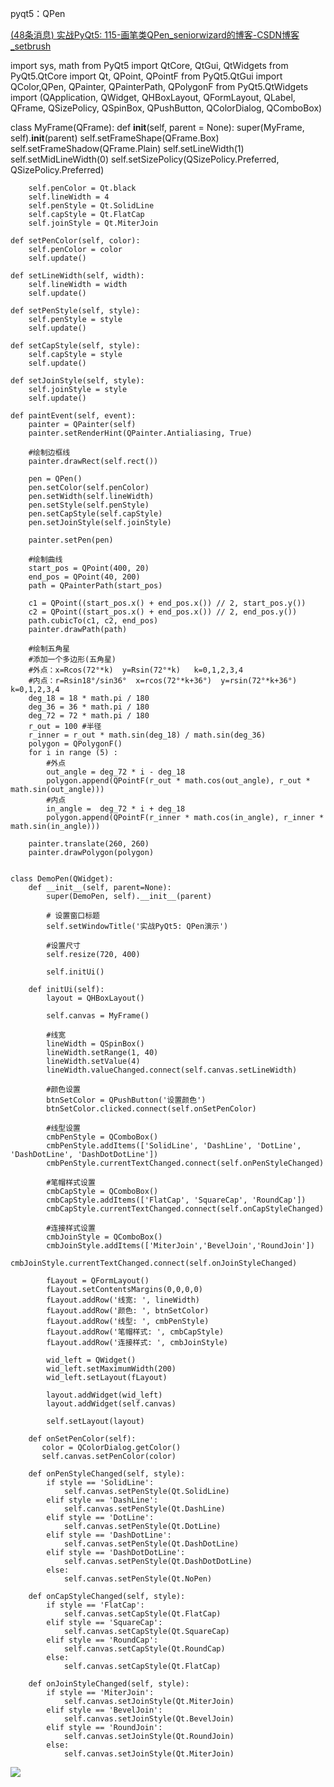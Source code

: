 pyqt5：QPen

[(48条消息) 实战PyQt5: 115-画笔类QPen_seniorwizard的博客-CSDN博客_setbrush](https://blog.csdn.net/seniorwizard/article/details/111199575)

import sys, math
from PyQt5 import QtCore, QtGui, QtWidgets
from PyQt5.QtCore import Qt, QPoint, QPointF
from PyQt5.QtGui import QColor,QPen, QPainter, QPainterPath, QPolygonF
from PyQt5.QtWidgets import (QApplication, QWidget, QHBoxLayout, QFormLayout, 
                             QLabel, QFrame, QSizePolicy, QSpinBox, QPushButton,
                             QColorDialog, QComboBox)

class MyFrame(QFrame):
    def __init__(self, parent = None):
        super(MyFrame, self).__init__(parent)
        self.setFrameShape(QFrame.Box)
        self.setFrameShadow(QFrame.Plain)
        self.setLineWidth(1)
        self.setMidLineWidth(0)
        self.setSizePolicy(QSizePolicy.Preferred, QSizePolicy.Preferred)
        
        self.penColor = Qt.black
        self.lineWidth = 4
        self.penStyle = Qt.SolidLine
        self.capStyle = Qt.FlatCap
        self.joinStyle = Qt.MiterJoin
        
    def setPenColor(self, color):
        self.penColor = color
        self.update()
        
    def setLineWidth(self, width):
        self.lineWidth = width
        self.update()
        
    def setPenStyle(self, style):
        self.penStyle = style
        self.update()
        
    def setCapStyle(self, style):
        self.capStyle = style
        self.update()
        
    def setJoinStyle(self, style):
        self.joinStyle = style
        self.update()
        
    def paintEvent(self, event):
        painter = QPainter(self)
        painter.setRenderHint(QPainter.Antialiasing, True)
        
        #绘制边框线
        painter.drawRect(self.rect())
        
        pen = QPen()
        pen.setColor(self.penColor)
        pen.setWidth(self.lineWidth)
        pen.setStyle(self.penStyle)
        pen.setCapStyle(self.capStyle)
        pen.setJoinStyle(self.joinStyle)
        
        painter.setPen(pen)
        
        #绘制曲线
        start_pos = QPoint(400, 20)
        end_pos = QPoint(40, 200)   
        path = QPainterPath(start_pos)
        
        c1 = QPoint((start_pos.x() + end_pos.x()) // 2, start_pos.y())
        c2 = QPoint((start_pos.x() + end_pos.x()) // 2, end_pos.y())
        path.cubicTo(c1, c2, end_pos)
        painter.drawPath(path)
        
        #绘制五角星
        #添加一个多边形(五角星)
        #外点：x=Rcos(72°*k)  y=Rsin(72°*k)   k=0,1,2,3,4
        #内点：r=Rsin18°/sin36°  x=rcos(72°*k+36°)  y=rsin(72°*k+36°)   k=0,1,2,3,4
        deg_18 = 18 * math.pi / 180
        deg_36 = 36 * math.pi / 180
        deg_72 = 72 * math.pi / 180
        r_out = 100 #半径
        r_inner = r_out * math.sin(deg_18) / math.sin(deg_36)
        polygon = QPolygonF()
        for i in range (5) :   
            #外点
            out_angle = deg_72 * i - deg_18   
            polygon.append(QPointF(r_out * math.cos(out_angle), r_out * math.sin(out_angle))) 
            #内点
            in_angle =  deg_72 * i + deg_18
            polygon.append(QPointF(r_inner * math.cos(in_angle), r_inner * math.sin(in_angle)))
        
        painter.translate(260, 260)
        painter.drawPolygon(polygon)        

    
    class DemoPen(QWidget):
        def __init__(self, parent=None):
            super(DemoPen, self).__init__(parent)   
            
            # 设置窗口标题
            self.setWindowTitle('实战PyQt5: QPen演示') 
            
            #设置尺寸
            self.resize(720, 400)    
                  
            self.initUi()
            
        def initUi(self):
            layout = QHBoxLayout()
            
            self.canvas = MyFrame()
            
            #线宽
            lineWidth = QSpinBox()
            lineWidth.setRange(1, 40)
            lineWidth.setValue(4)
            lineWidth.valueChanged.connect(self.canvas.setLineWidth)
            
            #颜色设置
            btnSetColor = QPushButton('设置颜色')
            btnSetColor.clicked.connect(self.onSetPenColor)
            
            #线型设置
            cmbPenStyle = QComboBox()
            cmbPenStyle.addItems(['SolidLine', 'DashLine', 'DotLine', 'DashDotLine', 'DashDotDotLine'])
            cmbPenStyle.currentTextChanged.connect(self.onPenStyleChanged)
            
            #笔帽样式设置
            cmbCapStyle = QComboBox()
            cmbCapStyle.addItems(['FlatCap', 'SquareCap', 'RoundCap'])
            cmbCapStyle.currentTextChanged.connect(self.onCapStyleChanged)
            
            #连接样式设置
            cmbJoinStyle = QComboBox()
            cmbJoinStyle.addItems(['MiterJoin','BevelJoin','RoundJoin'])
            cmbJoinStyle.currentTextChanged.connect(self.onJoinStyleChanged)
            
            fLayout = QFormLayout()
            fLayout.setContentsMargins(0,0,0,0)
            fLayout.addRow('线宽: ', lineWidth)
            fLayout.addRow('颜色: ', btnSetColor)
            fLayout.addRow('线型: ', cmbPenStyle)
            fLayout.addRow('笔帽样式: ', cmbCapStyle)
            fLayout.addRow('连接样式: ', cmbJoinStyle)
            
            wid_left = QWidget()
            wid_left.setMaximumWidth(200)
            wid_left.setLayout(fLayout)
                      
            layout.addWidget(wid_left)
            layout.addWidget(self.canvas)
            
            self.setLayout(layout)
            
        def onSetPenColor(self):
           color = QColorDialog.getColor()
           self.canvas.setPenColor(color)
           
        def onPenStyleChanged(self, style):
            if style == 'SolidLine':
                self.canvas.setPenStyle(Qt.SolidLine)
            elif style == 'DashLine':
                self.canvas.setPenStyle(Qt.DashLine)
            elif style == 'DotLine':
                self.canvas.setPenStyle(Qt.DotLine)
            elif style == 'DashDotLine':
                self.canvas.setPenStyle(Qt.DashDotLine)
            elif style == 'DashDotDotLine':
                self.canvas.setPenStyle(Qt.DashDotDotLine)
            else:
                self.canvas.setPenStyle(Qt.NoPen)
                
        def onCapStyleChanged(self, style):
            if style == 'FlatCap':
                self.canvas.setCapStyle(Qt.FlatCap)
            elif style == 'SquareCap':
                self.canvas.setCapStyle(Qt.SquareCap)
            elif style == 'RoundCap':
                self.canvas.setCapStyle(Qt.RoundCap)
            else:
                self.canvas.setCapStyle(Qt.FlatCap)
                
        def onJoinStyleChanged(self, style):
            if style == 'MiterJoin':
                self.canvas.setJoinStyle(Qt.MiterJoin)
            elif style == 'BevelJoin':
                self.canvas.setJoinStyle(Qt.BevelJoin)
            elif style == 'RoundJoin':
                self.canvas.setJoinStyle(Qt.RoundJoin)
            else:
                self.canvas.setJoinStyle(Qt.MiterJoin)
    

![](C:\Users\wanji\Desktop\axiong\b5adea44674b132b83f92b1a08e80418.gif)
